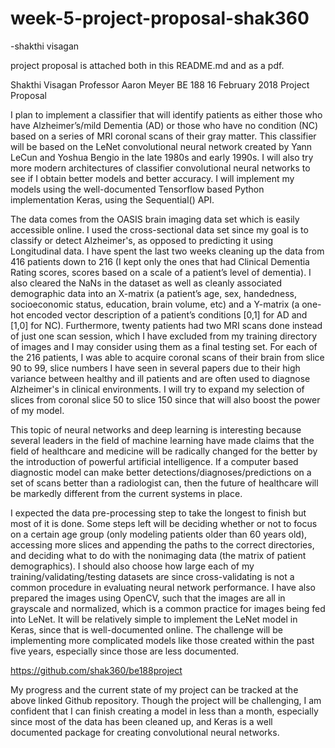 # week-5-project-proposal-shak360

-shakthi visagan

project proposal is attached both in this README.md and as a pdf.

Shakthi Visagan
Professor Aaron Meyer
BE 188
16 February 2018
Project Proposal

  I plan to implement a classifier that will identify patients as either those who have Alzheimer’s/mild Dementia (AD) or those who have no condition (NC) based on a series of MRI coronal scans of their gray matter. This classifier will be based on the LeNet convolutional neural network created by Yann LeCun and Yoshua Bengio in the late 1980s and early 1990s. I will also try more modern architectures of classifier convolutional neural networks to see if I obtain better models and better accuracy. I will implement my models using the well-documented Tensorflow based Python implementation Keras, using the Sequential() API. 
	
  The data comes from the OASIS brain imaging data set which is easily accessible online. I used the cross-sectional data set since my goal is to classify or detect Alzheimer's, as opposed to predicting it using Longitudinal data. I have spent the last two weeks cleaning up the data from 416 patients down to 216 (I kept only the ones that had Clinical Dementia Rating scores, scores based on a scale of a patient’s level of dementia). I also cleared the NaNs in the dataset as well as cleanly associated demographic data into an X-matrix (a patient’s age, sex, handedness, socioeconomic status, education, brain volume, etc) and a Y-matrix (a one-hot encoded vector description of a patient’s conditions [0,1] for AD and [1,0] for NC). Furthermore, twenty patients had two MRI scans done instead of just one scan session, which I have excluded from my training directory of images and I may consider using them as a final testing set. For each of the 216 patients, I was able to acquire coronal scans of their brain from slice 90 to 99, slice numbers I have seen in several papers due to their high variance between healthy and ill patients and are often used to diagnose Alzheimer's in clinical environments. I will try to expand my selection of slices from coronal slice 50 to slice 150 since that will also boost the power of my model.
	
  This topic of neural networks and deep learning is interesting because several leaders in the field of machine learning have made claims that the field of healthcare and medicine will be radically changed for the better by the introduction of powerful artificial intelligence. If a computer based diagnostic model can make better detections/diagnoses/predictions on a set of scans better than a radiologist can, then the future of healthcare will be markedly different from the current systems in place.
	
  I expected the data pre-processing step to take the longest to finish but most of it is done. Some steps left will be deciding whether or not to focus on a certain age group (only modeling patients older than 60 years old), accessing more slices and appending the paths to the correct directories, and deciding what to do with the nonimaging data (the matrix of patient demographics). I should also choose how large each of my training/validating/testing datasets are since cross-validating is not a common procedure in evaluating neural network performance. I have also prepared the images using OpenCV, such that the images are all in grayscale and normalized, which is a common practice for images being fed into LeNet. It will be relatively simple to implement the LeNet model in Keras, since that is well-documented online. The challenge will be implementing more complicated models like those created within the past five years, especially since those are less documented. 
	
  https://github.com/shak360/be188project

  My progress and the current state of my project can be tracked at the above linked Github repository. Though the project will be challenging, I am confident that I can finish creating a model in less than a month, especially since most of the data has been cleaned up, and Keras is a well documented package for creating convolutional neural networks.
